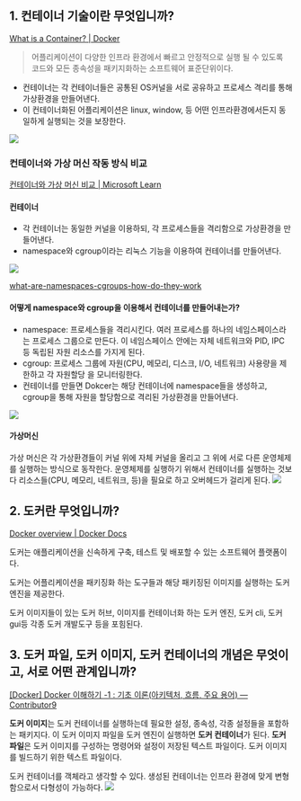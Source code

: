 
## 1. 컨테이너 기술이란 무엇입니까?

[What is a Container? | Docker](https://www.docker.com/resources/what-container/)
>  어플리케이션이 다양한 인프라 환경에서 빠르고 안정적으로 실행 될 수 있도록 코드와 모든 종속성을 패키지화하는 소프트웨어 표준단위이다.
- 컨테이너는 각 컨테이너들은 공통된 OS커널을 서로 공유하고 프로세스 격리를 통해 가상환경을 만들어낸다.
- 이 컨테이너화된 어플리케이션은 linux, window, 등 어떤 인프라환경에서든지 동일하게 실행되는 것을 보장한다.
 
![](https://i.imgur.com/GvgPdam.png)

### 컨테이너와 가상 머신 작동 방식 비교

[컨테이너와 가상 머신 비교 | Microsoft Learn](https://learn.microsoft.com/ko-kr/virtualization/windowscontainers/about/containers-vs-vm)
#### 컨테이너
- 각 컨테이너는 동일한 커널을 이용하되, 각 프로세스들을 격리함으로 가상환경을 만들어낸다.
- namespace와 cgroup이라는 리눅스 기능을 이용하여 컨테이너를 만들어낸다.


![](https://i.imgur.com/aqYYaOe.png)

[what-are-namespaces-cgroups-how-do-they-work](https://www.nginx.com/blog/what-are-namespaces-cgroups-how-do-they-work/)
#### 어떻게 namespace와 cgroup을 이용해서 컨테이너를 만들어내는가?
- namespace:  프로세스들을 격리시킨다. 여러 프로세스를 하나의 네임스페이스라는 프로세스 그룹으로 만든다. 이 네임스페이스 안에는 자체 네트워크와 PID, IPC 등 독립된 자원 리소스를 가지게 된다.
- cgroup:  프로세스 그룹에 자원(CPU, 메모리, 디스크, I/O, 네트워크) 사용량을 제한하고 각 자원할당 을 모니터링한다.
-  컨테이너를 만들면 Dokcer는 해당 컨테이너에 namespace들을 생성하고,  cgroup을 통해 자원을 할당함으로 격리된 가상환경을 만들어낸다.

![](https://i.imgur.com/Rym1rcs.png)


#### **가상머신**
가상 머신은 각 가상환경들이 커널 위에 자체 커널을 올리고  그 위에 서로 다른 운영체제를 실행하는 방식으로 동작한다.
운영체제를 실행하기 위해서 컨테이너를 실행하는 것보다 리소스들(CPU, 메모리, 네트워크, 등)을 필요로 하고 오버헤드가 걸리게 된다. 
![](https://i.imgur.com/lbLR2OH.png)

## 2. 도커란 무엇입니까?
[Docker overview | Docker Docs](https://docs.docker.com/get-started/overview/)

도커는 애플리케이션을 신속하게 구축, 테스트 및 배포할 수 있는 소프트웨어 플랫폼이다.

도커는 어플리케이션을 패키징화 하는 도구들과 해당 패키징된 이미지를 실행하는 도커 엔진을 제공한다.

도커 이미지들이 있는 도커 허브, 이미지를 컨테이너화 하는 도커 엔진, 도커 cli, 도커 gui등 각종 도커 개발도구 등을 포힘된다.
## 3. 도커 파일, 도커 이미지, 도커 컨테이너의 개념은 무엇이고, 서로 어떤 관계입니까?
[\[Docker\] Docker 이해하기 -1 : 기초 이론(아키텍처, 흐름, 주요 용어) — Contributor9](https://adjh54.tistory.com/352)

**도커 이미지**는 도커 컨테이너를 실행하는데 필요한 설정, 종속성, 각종 설정들을 포함하는 패키지다. 이 도커 이미지 파일을 도커 엔진이 실행하면 **도커 컨테이너**가 된다.
**도커 파일**은 도커 이미지를 구성하는 명령어와 설정이 저장된 텍스트 파일이다. 도커 이미지를 빌드하기 위한 텍스트 파일이다.

도커 컨테이너를 객체라고 생각할 수 있다. 생성된 컨테이너는 인프라 환경에 맞게 변형함으로서 다형성이 가능하다.
![](https://i.imgur.com/TaiOp81.jpeg)
